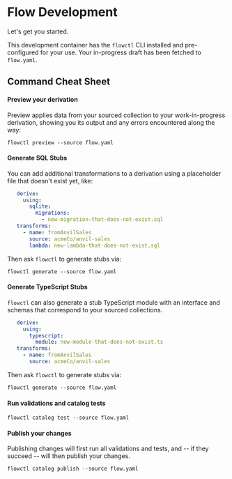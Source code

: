 # Flow Development

Let's get you started.

This development container has the `flowctl` CLI installed and pre-configured for your use.
Your in-progress draft has been fetched to `flow.yaml`.

## Command Cheat Sheet

#### Preview your derivation

Preview applies data from your sourced collection to your work-in-progress derivation, showing you its output and any errors encountered along the way:
```
flowctl preview --source flow.yaml
```

#### Generate SQL Stubs

You can add additional transformations to a derivation using a placeholder file that doesn't exist yet, like:

```yaml
   derive:
     using:
       sqlite:
         migrations:
           - new-migration-that-does-not-exist.sql
   transforms:
     - name: fromAnvilSales
       source: acmeCo/anvil-sales
       lambda: new-lambda-that-does-not-exist.sql
```

Then ask `flowctl` to generate stubs via:
```
flowctl generate --source flow.yaml
```

#### Generate TypeScript Stubs

`flowctl` can also generate a stub TypeScript module with an interface and schemas that correspond to your sourced collections.

```yaml
   derive:
     using:
       typescript:
         module: new-module-that-does-not-exist.ts
   transforms:
     - name: fromAnvilSales
       source: acmeCo/anvil-sales
``` 

Then ask `flowctl` to generate stubs via:
```
flowctl generate --source flow.yaml
```

#### Run validations and catalog tests

```
flowctl catalog test --source flow.yaml
```

#### Publish your changes

Publishing changes will first run all validations and tests, and -- if they succeed -- will then publish your changes.

```
flowctl catalog publish --source flow.yaml
```

